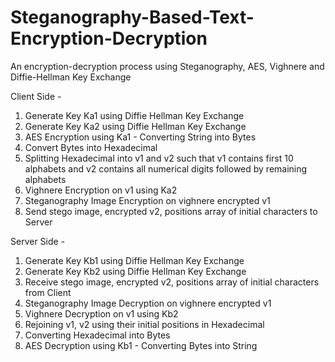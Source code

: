 # Steganography-Based-Text-Encryption-Decryption
An encryption-decryption process using Steganography, AES, Vighnere and Diffie-Hellman Key Exchange  

Client Side - 

1. Generate Key Ka1 using Diffie Hellman Key Exchange 
2. Generate Key Ka2 using Diffie Hellman Key Exchange 
3. AES Encryption using Ka1 - Converting String into Bytes 
4. Convert Bytes into Hexadecimal 
5. Splitting Hexadecimal into v1 and v2 such that v1 contains first 10 alphabets and v2 contains all numerical digits followed by remaining alphabets 
6. Vighnere Encryption on v1 using Ka2 
7. Steganography Image Encryption on vighnere encrypted v1 
8. Send stego image, encrypted v2, positions array of initial characters to Server  
 
Server Side - 

1. Generate Key Kb1 using Diffie Hellman Key Exchange 
2. Generate Key Kb2 using Diffie Hellman Key Exchange 
3. Receive stego image, encrypted v2, positions array of initial characters from Client 
4. Steganography Image Decryption on vighnere encrypted v1 
5. Vighnere Decryption on v1 using Kb2 
6. Rejoining v1, v2 using their initial positions in Hexadecimal 
7. Converting Hexadecimal into Bytes 
8. AES Decryption using Kb1 - Converting Bytes into String
